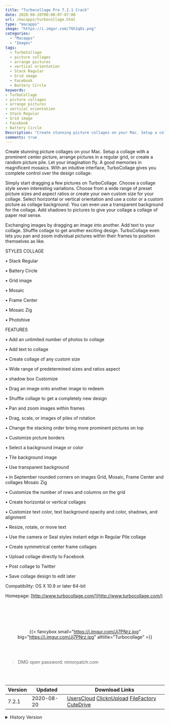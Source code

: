 ```yaml
---
title: "Turbocollage Pro 7.2.1 Crack"
date: 2020-08-20T00:08:07-07:00
url: /macapps/turbocollage.html
type: "macapps"
image: "https://i.imgur.com/7Gh1qOz.png"
categories:
  - "Macapps"
  - "Images"
tags:
  - TurboCollage
  - picture collages
  - arrange pictures
  - vertical orientation
  - Stack Regular
  - Grid image
  - Facebook
  - Battery Circle
keywords:
- TurboCollage
- picture collages
- arrange pictures
- vertical orientation
- Stack Regular
- Grid image
- Facebook
- Battery Circle
Description: "Create stunning picture collages on your Mac. Setup a collage with a prominent center picture, arrange pictures in a regular grid, or create a random picture pile. Let your imagination fly"
comments: true
---
```


Create stunning picture collages on your Mac. Setup a collage with a prominent center picture, arrange pictures in a regular grid, or create a random picture pile. Let your imagination fly. A good memories in magnificent mosaics. With an intuitive interface, TurboCollage gives you complete control over the design collage.

Simply start dragging a few pictures on TurboCollage. Choose a collage style seven interesting variations. Choose from a wide range of preset picture sizes and aspect ratios or create your own custom size for your collage. Select horizontal or vertical orientation and use a color or a custom picture as collage background. You can even use a transparent background for the collage. Add shadows to pictures to give your collage a collage of paper real sense.

Exchanging images by dragging an image into another. Add text to your collage. Shuffle collage to get another exciting design. TurboCollage even lets you pan and zoom individual pictures within their frames to position themselves as like.

STYLES COLLAGE

• Stack Regular

• Battery Circle

• Grid image

• Mosaic

• Frame Center

• Mosaic Zig

• Photohive



FEATURES

• Add an unlimited number of photos to collage

• Add text to collage

• Create collage of any custom size

• Wide range of predetermined sizes and ratios aspect

• shadow box Customize


• Drag an image onto another image to redeem

• Shuffle collage to get a completely new design

• Pan and zoom images within frames

• Drag, scale, or images of piles of rotation

• Change the stacking order bring more prominent pictures on top

• Customize picture borders

• Select a background image or color

• Tile background image

• Use transparent background

• in September rounded corners on images Grid, Mosaic, Frame Center and collages Mosaic Zig

• Customize the number of rows and columns on the grid

• Create horizontal or vertical collages

• Customize text color, text background opacity and color, shadows, and alignment

• Resize, rotate, or move text

• Use the camera or Seal styles instant edge in Regular Pile collage

• Create symmetrical center frame collages

• Upload collage directly to Facebook

• Post collage to Twitter

• Save collage design to edit later

Compatibility: OS X 10.9 or later 64-bit

Homepage: [http://www.turbocollage.com/](http://www.turbocollage.com/)

<br/>
<br/>
<script async src="https://pagead2.googlesyndication.com/pagead/js/adsbygoogle.js"></script>
<ins class="adsbygoogle"
     style="display:block; text-align:center;"
     data-ad-layout="in-article"
     data-ad-format="fluid"
     data-ad-client="ca-pub-8746275014476192"
     data-ad-slot="5144997159"></ins>
<script>
     (adsbygoogle = window.adsbygoogle || []).push({});
</script>
<br/>
<br/>


<center>

{{< fancybox small="https://i.imgur.com/Jj7PNrz.jpg" big="https://i.imgur.com/Jj7PNrz.jpg" alttitle="Turbocollage" >}}

</center>

<br/>
<br/>


> DMG open password: minorpatch.com

<br/>

<br/>
<div id="history_version" class="history_version">

| Version | Updated | Download Links |
| ---- | ---- | ---- |
| 7.2.1 | 2020-08-20 | [UsersCloud](https://ouo.io/kT4nE6)   [ClicknUpload](https://ouo.io/76Srw)   [FileFactory](https://ouo.io/v8zTJi)   [CuteDrive](https://ouo.io/AWnEg7l) |
<details>
<summary>History Version</summary>

| Version | Updated | Download Links |
| ---- | ---- | ---- |
| 7.1.2 | 2020-07-31 | [UsersCloud](https://ouo.io/fOoL19)   [ClicknUpload](https://ouo.io/LNzQWj)   [FileFactory](https://ouo.io/fwTxxY)   [CuteDrive](https://ouo.io/6F6BcdG) |
| 7.1.1 | 2020-05-24 | [UsersCloud](https://ouo.io/PddhuQ)   [ClicknUpload](https://ouo.io/NweHnvq)   [FileFactory](https://ouo.io/I5T5E0)   [CuteDrive](https://ouo.io/oWHjt3) |
| 7.0.12 | 2020-04-08 | [UsersCloud](https://ouo.io/eelyXb)   [ClicknUpload](https://ouo.io/siOusN)   [FileFactory](https://ouo.io/NJX8NT)   [CuteDrive](https://ouo.io/Es58o2H) |
</details>

</div>

